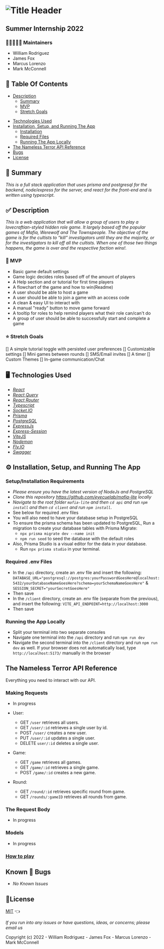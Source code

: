 # ![Title Header](../mafia-lite/client/src/assets/images/image132.png)

## Summer Internship 2022

### 🧑🏽‍🤝‍🧑🏼 Maintainers

- William Rodriguez
- James Fox
- Marcus Lorenzo
- Mark McConnell

## 📂 Table Of Contents

* [Description](#description)
  - [Summary](#summary)
  - [MVP](#mvp)
  - [Stretch Goals](#stretch-goals)
- [Technologies Used](#technologies-used)
- [Installation, Setup, and Running The App](#installation-setup-and-running-the-app)
  - [Installation](#installation)
  - [Required Files](#required-files)
  - [Running The App Locally](#running-the-app-locally)
- [The Nameless Terror API Reference](#the-mafia-api-reference)
- [Bugs](#bugs)
- [License](#license)

## 📝 Summary <a id="summary"></a>

_This is a full stack application that uses prisma and postgresql for the backend, node/express for the server, and react for the front-end and is written using typescript._

## ✅ Description <a id="description"></a>

_This is a web application that will allow a group of users to play a lovecraftian-styled hidden role game. It largely based off the popular games of Mafia, Werewolf and The Townspeople. The objective of the game is for the cultists to “kill” investigators until they are the majority, or for the investigators to kill off all the cultists. When one of those two things happens, the game is over and the respective faction wins!._

### 🎯 MVP <a id="mvp"></a>

- Basic game default settings
- Game logic decides roles based off of the amount of players
- A Help section and or tutorial for first time players
- A flowchart of the game and how to win(Readme)
- A user should be able to host a game
- A user should be able to join a game with an access code
- A clean & easy UI to interact with
- A manual "ready" button to move game forward
- A tooltip for roles to help remind players what their role can/can't do
- A group of user should be able to successfully start and complete a game

### ⭐ Stretch Goals <a id="stretch-goals"></a>

[] A simple tutorial toggle with persisted user preferences
[] Customizable settings
[] Mini games between rounds
[] SMS/Email invites
[] A timer
[] Custom Themes
[] In-game communication/Chat


## 🖥️ Technologies Used <a id="technologies-used"></a>

- _[React](https://reactjs.org/)_
- _[React Query](https://tanstack.com/query/v4/?from=reactQueryV3&original=https://react-query-v3.tanstack.com/)_
- _[React Router](https://reactrouter.com/)_
- _[Typescript](https://www.typescriptlang.org/)_
- _[Socket.IO](https://socket.io/)_
- _[Prisma](https://www.prisma.io/)_
- _[PostgreSQL](https://www.postgresql.org/)_
- _[ExpressJs](https://expressjs.com/)_
- _[Express-Session](https://www.npmjs.com/package/express-session/v/1.17.3)_
- _[ViteJS](https://vitejs.dev/)_
- _[Nodemon](https://www.npmjs.com/package/nodemon)_
- _[Fly.IO](https://fly.io/)_
- _[Swagger](https://swagger.io/tools/swaggerhub/?&utm_source=aw&utm_medium=ppcg&utm_campaign=SEM_SwaggerHub_PR_NA_ENG_EXT_Prospecting&utm_term=swagger&utm_content=511173019809&gclid=Cj0KCQjwxveXBhDDARIsAI0Q0x3e0_geAzYA0RbSN9shkknno3LoLnkL-Znnr435LWs-hu7fQ3xct5IaArBmEALw_wcB&gclsrc=aw.ds)_

## ⚙️ Installation, Setup, and Running The App <a id="installation-setup-and-running-the-app"></a>

### Setup/Installation Requirements <a id="installation"></a>

- _Please ensure you have the latest version of NodeJs and PostgreSQL_
- _Clone this repository <https://github.com/eyecuelab/mafia-lite> locally_
- _Navigate to the root folder `mafia-lite` and then `cd api` and run `npm install` and then `cd client` and run `npm install`_.
- See below for required .env files
- You will also need to have your database setup in PostgreSQL
- To ensure the prisma schema has been updated to PostgreSQL, Run a migration to create your database tables with Prisma Migrate:
    - `npx prisma migrate dev --name init`
    - `npm run seed` to seed the database with the default roles
- Also, Prisma Studio is a visual editor for the data in your database. 
  - Run `npx prisma studio` in your terminal.
### Required .env Files <a id="required-files"></a>

- In the `/api` directory, create an .env file and insert the following: `DATABASE_URL="postgresql://postgres:yourPasswordGoesHere@localhost:5432/yourDatabaseNameGoesHere?schema=yourSchemaNameGoesHere"` & `SESSION_SECRET="yourSecretGoesHere"`
- Then save
- In the `/client` directory, create an .env file (separate from the previous), and insert the following: `VITE_API_ENDPOINT=http://localhost:3000`
- Then save

### Running the App Locally <a id="running-the-app-locally"></a>

- Split your terminal into two separate consoles
- Navigate one terminal into the `/api` directory and run `npm run dev`
- Navigate the second terminal into the `/client` directory and run `npm run dev` as well. If your browser does not automatically load, type `http://localhost:5173/` manually in the browser

## The Nameless Terror API Reference <a id="the-mafia-api-reference"></a>
Everything you need to interact with our API.
### Making Requests
- In progress

- User:
  - GET `/user` retrieves all users.
  - GET `/user/:id` retrieves a single user by id.
  - POST `/user/` creates a new user.
  - PUT `/user/:id` updates a single user.
  - DELETE `user/:id` deletes a single user.

- Game:
  - GET `/game` retrieves all games.
  - GET `/game/:id` retrieves a single game.
  - POST `/game/:id` creates a new game.

- Round:
  - GET `/round/:id` retrieves specific round from game.
  - GET `/rounds/:gameID` retrieves all rounds from game.

### The Request Body
- In progress
### Models
- In progress
### [How to play](https://www.kqed.org/pop/10178/how-to-play-mafia-an-in-depth-guide-to-the-perfect-holiday-game#:~:text=Simply%20put%2C%20the%20objective%20of,happens%2C%20the%20game%20is%20over.)

## Known 🐛 Bugs <a id="bugs"></a>

* _No Known Issues_

## 🎫License <a id="license"></a>

[MIT](LICENSE) 👈

_If you run into any issues or have questions, ideas, or concerns;  please email us_

Copyright (c) 2022 - William Rodriguez - James Fox - Marcus Lorenzo - Mark McConnell
